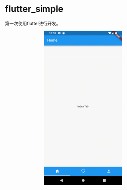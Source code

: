 # flutter_simple

第一次使用flutter进行开发。

<div align=center><img width="250" src="https://github.com/Linies/flutter_simple/blob/master/simple.gif"/></div>
